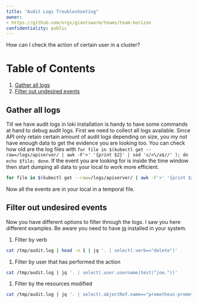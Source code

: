 ```yaml
---
title: "Audit Logs Troubleshooting"
owner:
- https://github.com/orgs/giantswarm/teams/team-horizon
confidentiality: public
---
```


How can I check the action of certain user in a cluster?

# Table of Contents
1. [Gather all logs](#Gather-all-logs)
1. [Filter out undesired events](#Filter-out-undesired-events)

## Gather all logs

Till we have audit logs in loki installation is handy to have some commands at hand to debug audit logs. First we need to collect all logs available. Since API only retain certain amount of audit logs depending on size, you my not have enough data to get the evidence you are looking too. You can check how old are the log files with `for file in $(kubectl get --raw=/logs/apiserver/ | awk -F'>' '{print $2}' | sed 's/<\/a$//' ); do echo $file; done`. If the event you are looking for is inside the time window then start dumping all data to your local to work more efficient.

```bash
for file in $(kubectl get --raw=/logs/apiserver/ | awk -F'>' '{print $2}' | sed 's/<\/a$//' ); do kubectl get --raw=/logs/apiserver/$file 2>/dev/null >> /tmp/audit.log ; done
```

Now all the events are in your local in a temporal file.

## Filter out undesired events

Now you have different options to filter through the logs. I saw you here different examples. Be aware you need to have [jq](https://github.com/jqlang/jq) installed in your system.

1. Filter by verb

```bash
cat /tmp/audit.log | head -n 1 | jq '. | select(.verb=="delete")'
```

1. Filter by user that has performed the action

```bash
cat /tmp/audit.log | jq '. | select(.user.username|test("joe."))'
```

1. Filter by the resources modified

```bash
cat /tmp/audit.log | jq '. | select(.objectRef.name=="prometheus-prometheus-exporters-tls-assets")'
```
